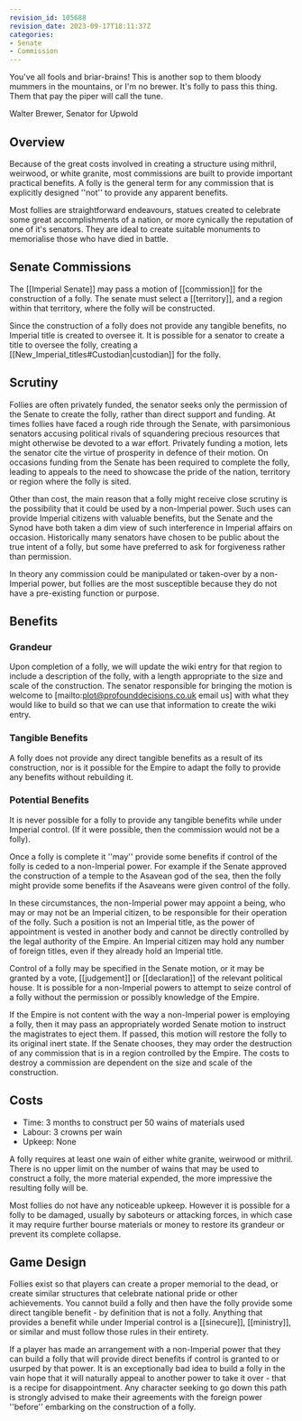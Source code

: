 ```yaml
---
revision_id: 105688
revision_date: 2023-09-17T18:11:37Z
categories:
- Senate
- Commission
---
```






You've all fools and briar-brains! This is another sop to them bloody mummers in the mountains, or I'm no brewer. It's folly to pass this thing. Them that pay the piper will call the tune.

Walter Brewer, Senator for Upwold
## Overview
Because of the great costs involved in creating a structure using mithril, weirwood, or white granite, most commissions are built to provide important practical benefits. A folly is the general term for any commission that is explicitly designed ''not'' to provide any apparent benefits.

Most follies are straightforward endeavours, statues created to celebrate some great accomplishments  of a nation, or more cynically the reputation of one of it's senators. They are ideal to create suitable monuments to memorialise those who have died in battle.

## Senate Commissions
The [[Imperial Senate]] may pass a motion of [[commission]] for the construction of a folly. The senate must select a [[territory]], and a region within that territory, where the folly will be constructed.

Since the construction of a folly does not provide any tangible benefits, no Imperial title is created to oversee it. It is possible for a senator to create a title to oversee the folly, creating a [[New_Imperial_titles#Custodian|custodian]] for the folly.

## Scrutiny
Follies are often privately funded, the senator seeks only the permission of the Senate to create the folly, rather than direct support and funding. At times follies have faced a rough ride through the Senate, with parsimonious senators accusing political rivals of squandering precious resources that might otherwise be devoted to a war effort. Privately funding a motion, lets the senator cite the virtue of prosperity in defence of their motion. On occasions funding from the Senate has been required to complete the folly, leading to appeals to the need to showcase the pride of the nation, territory or region where the folly is sited.

Other than cost, the main reason that a folly might receive close scrutiny is the possibility that it could be used by a non-Imperial power. Such uses can provide Imperial citizens with valuable benefits, but the Senate and the Synod have both taken a dim view of such interference in Imperial affairs on occasion. Historically many senators have chosen to be public about the true intent of a folly, but some have preferred to ask for forgiveness rather than permission.

In theory any commission could be manipulated or taken-over by a non-Imperial power, but follies are the most susceptible because they do not have a pre-existing function or purpose.

## Benefits
### Grandeur
Upon completion of a folly, we will update the wiki entry for that region to include a description of the folly, with a length appropriate to the size and scale of the construction. The senator responsible for bringing the motion is welcome to [mailto:plot@profounddecisions.co.uk email us] with what they would like to build so that we can use that information to create the wiki entry.

### Tangible Benefits
A folly does not provide any direct tangible benefits as a result of its construction, nor is it possible for the Empire to adapt the folly to provide any benefits without rebuilding it.

### Potential Benefits
It is never possible for a folly to provide any tangible benefits while under Imperial control. (If it were possible, then the commission would not be a folly).

Once a folly is complete it ''may'' provide some benefits if control of the folly is ceded to a non-Imperial power. For example if the Senate approved the construction of a temple to the Asavean god of the sea, then the folly might provide some benefits if the Asaveans were given control of the folly.

In these circumstances, the non-Imperial power may appoint a being, who may or may not be an Imperial citizen, to be responsible for their operation of the folly. Such a position is not an Imperial title, as the power of appointment is vested in another body and cannot be directly controlled by the legal authority of the Empire. An Imperial citizen may hold any number of foreign titles, even if they already hold an Imperial title.

Control of a folly may be specified in the Senate motion, or it may be granted by a vote, [[judgement]] or [[declaration]] of the relevant political house. It is possible for a non-Imperial powers to attempt to seize control of a folly without the permission or possibly knowledge of the Empire.

If the Empire is not content with the way a non-Imperial power is employing a folly, then it may pass an appropriately worded Senate motion to instruct the magistrates to eject them. If passed, this motion will restore the folly to its original inert state. If the Senate chooses, they may order the destruction of any commission that is in a region controlled by the Empire. The costs to destroy a commission are dependent on the size and scale of the construction.

## Costs
* Time: 3 months to construct per 50 wains of materials used
* Labour: 3 crowns per wain
* Upkeep: None

A folly requires at least one wain of either white granite, weirwood or mithril. There is no upper limit on the number of wains that may be used to construct a folly, the more material expended, the more impressive the resulting folly will be.

Most follies do not have any noticeable upkeep. However it is possible for a folly to be damaged, usually by saboteurs or attacking forces, in which case it may require further bourse materials or money to restore its grandeur or prevent its complete collapse.


## Game Design
Follies exist so that players can create a proper memorial to the dead, or create similar structures that celebrate national pride or other achievements. You cannot build a folly and then have the folly provide some direct tangible benefit - by definition that is not a folly. Anything that provides a benefit while under Imperial control is a [[sinecure]], [[ministry]], or similar and must follow those rules in their entirety.

If a player has made an arrangement with a non-Imperial power that they can build a folly that will provide direct benefits if control is granted to or usurped by that power. It is an exceptionally bad idea to build a folly in the vain hope that it will naturally appeal to another power to take it over - that is a recipe for disappointment. Any character seeking to go down this path is strongly advised to make their agreements with the foreign power ''before'' embarking on the construction of a folly.


